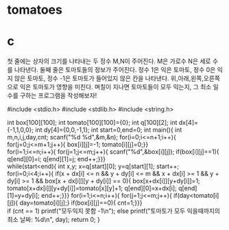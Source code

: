 # tomatoes
# c
첫 줄에는 상자의 크기를 나타내는 두 정수 M,N이 주어진다. M은 가로수 N은 세로 수를 나타낸다. 둘째 줄은 토마토들의 정보가 주어진다. 정수 1은 익은 토마토, 정수 0은 익지 않은 토마토, 정수 -1은 토마토가 들어있지 않은 칸을 나타낸다. 위,아래,왼쪽,오른쪽으로 익은 토마토가 영향을 미친다. 며칠이 지나면 토마토들이 모두 익는지, 그 최소 일수를 구하는 프로그램을 작성해보자!

#include <stdio.h>
#include <stdlib.h>
#include <string.h>

int box[100][100];
int tomato[100][100]={0};
int q[100][2];
int dx[4]={-1,1,0,0};
int dy[4]={0,0,-1,1};
int start=0,end=0;
int main(){
	int m,n,i,j,day,cnt;
	scanf("%d %d",&m,&n);
	for(i=0;i<=n+1;i++){
		for(j=0;j<=m+1;j++){
			box[i][j]=-1;
			tomato[i][j]=0;}}		
	for(i=1;i<=n;i++){
		for(j=1;j<=m;j++){
			scanf("%d",&box[i][j]);
			if(box[i][j]==1){
				q[end][0]=i;
				q[end][1]=j;
				end++;}}}			
	while(start<end){
		int x,y;
		x=q[start][0];
		y=q[start][1];
		start++;
		for(i=0;i<4;i++){
		    if(x + dx[i] <= n && y + dy[i] <= m && x + dx[i] >= 1 && y + dy[i] >= 1 && box[x + dx[i]][y + dy[i]] == 0){
			    box[x+dx[i]][y+dy[i]]=1;
			    tomato[x+dx[i]][y+dy[i]]=tomato[x][y]+1;
			    q[end][0]=x+dx[i];
			    q[end][1]=y+dy[i];
			    end++;}}}
	for(i=1;i<=n;i++){
		for(j=1;j<=m;j++){
			if(day<tomato[i][j]){
				day=tomato[i][j];}
			if(box[i][j]==0){
				cnt=1;}}}				
  if (cnt == 1) printf("모두익지 못함 -1\n");
  else printf("토마토가 모두 익을때까지의 최소 날짜: %d\n", day);
	return 0;
}
